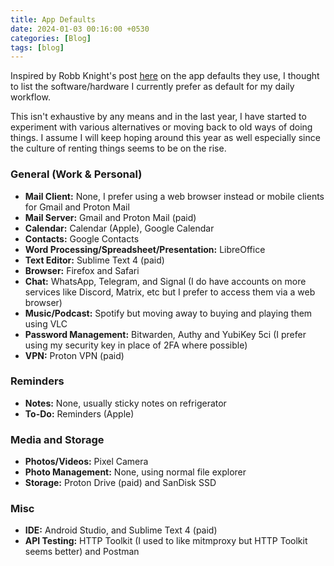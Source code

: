 ```yaml
---
title: App Defaults
date: 2024-01-03 00:16:00 +0530
categories: [Blog]
tags: [blog]
---
```


Inspired by Robb Knight's post [here](https://rknight.me/blog/app-defaults/) on the app defaults they use, I thought to list the software/hardware I currently prefer as default for my daily workflow.

This isn't exhaustive by any means and in the last year, I have started to experiment with various alternatives or moving back to old ways of doing things. I assume I will keep hoping around this year as well especially since the culture of renting things seems to be on the rise.

### General (Work & Personal)

- **Mail Client:** None, I prefer using a web browser instead or mobile clients for Gmail and Proton Mail
- **Mail Server:** Gmail and Proton Mail (paid)
- **Calendar:** Calendar (Apple), Google Calendar
- **Contacts:** Google Contacts
- **Word Processing/Spreadsheet/Presentation:** LibreOffice
- **Text Editor:** Sublime Text 4 (paid)
- **Browser:** Firefox and Safari
- **Chat:** WhatsApp, Telegram, and Signal (I do have accounts on more services like Discord, Matrix, etc but I prefer to access them via a web browser)
- **Music/Podcast:** Spotify but moving away to buying and playing them using VLC
- **Password Management:** Bitwarden, Authy and YubiKey 5ci (I prefer using my security key in place of 2FA where possible)
- **VPN:** Proton VPN (paid)

### Reminders

- **Notes:** None, usually sticky notes on refrigerator
- **To-Do:** Reminders (Apple)

### Media and Storage

- **Photos/Videos:** Pixel Camera
- **Photo Management:** None, using normal file explorer
- **Storage:** Proton Drive (paid) and SanDisk SSD

### Misc

- **IDE:** Android Studio, and Sublime Text 4 (paid)
- **API Testing:** HTTP Toolkit (I used to like mitmproxy but HTTP Toolkit seems better) and Postman
